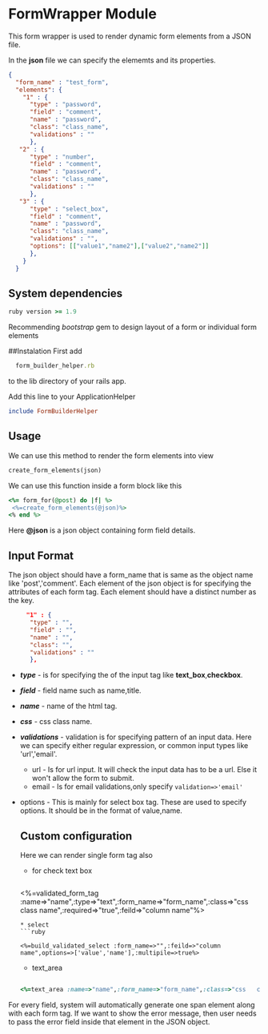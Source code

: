 # FormWrapper Module
This form wrapper is used to render dynamic form elements from a JSON file.

In the **json** file we can specify the elememts and its properties.

```json
{
  "form_name" : "test_form",
  "elements": {
    "1" : {
      "type" : "password",
      "field" : "comment",
      "name" : "password",
      "class": "class_name",
      "validations" : ""
      },
   "2" : {
      "type" : "number",
      "field" : "comment",
      "name" : "password",
      "class": "class_name",
      "validations" : ""
      },
   "3" : {
      "type" : "select_box",
      "field" : "comment",
      "name" : "password",
      "class": "class_name",
      "validations" : "",
      "options": [["value1","name2"],["value2","name2"]]
      },
    }
  }
  ```

## System dependencies
```ruby
ruby version >= 1.9
```
Recommending _bootstrap_ gem to  design layout of a form or individual form elements

##Instalation
 First add
```ruby
  form_builder_helper.rb
```
to the lib directory of your rails app.

 Add this line to your ApplicationHelper

 ```ruby
 include FormBuilderHelper
 ```

## Usage
We can use this method to render the form  elements into view
 ```ruby
 create_form_elements(json)
 ```
 We can use this function inside a form block like this

```ruby
<%= form_for(@post) do |f| %>
 <%=create_form_elements(@json)%>
<% end %>
```
Here **@json** is a json object containing form field details.
## Input Format
The json object should have a form_name that is same as the object name like 'post','comment'.
Each element of the json object is for specifying the attributes of each form tag. Each element should  have a distinct number as the key.
```json
     "1" : {
      "type" : "",
      "field" : "",
      "name" : "",
      "class": "",
      "validations" : ""
      },
  ```

* **_type_** - is for specifying the of the input tag like
**text_box**,**checkbox**.
* **_field_** -  field name such as name,title.
* **_name_** - name of the html tag.
* **_css_** - css class name.
* **_validations_** - validation is for specifying pattern of an input data. Here we can specify either regular expression, or common  input types like 'url','email'.
  * url - Is for url input. It will check the input data has to be a url. Else it won't allow the form to submit.
  * email - Is for email validations,only specify  ```validation=>'email'```
* options - This is mainly for select box tag. These are used to specify options. It should be in the format of value,name.

  ## Custom configuration
   Here we can render single form tag also
   * for check text box

     ```ruby

  <%=validated_form_tag :name=>"name",:type=>"text",:form_name=>"form_name",:class=>"css   class name",:required=>"true",:feild=>"column name"%>

     ```
   * select
   ```ruby

  <%=build_validated_select :form_name=>"",:feild=>"column name",options=>['value','name'],:multipile=>true%>

   ```
   * text_area
   ```ruby

  <%=text_area :name=>"name",:form_name=>"form_name",:class=>"css   class name",:required=>"true",:feild=>"column name"%>

     ```

 For every field, system  will automatically generate one span element along with each form tag. If we want to show the error message, then  user needs to pass the error field inside that element in the JSON object.
